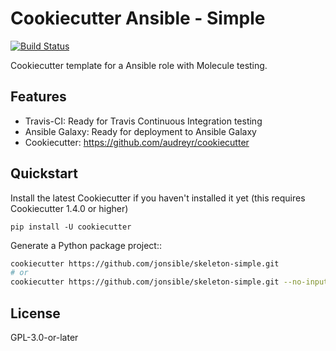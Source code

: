 # Cookiecutter Ansible - Simple

[![Build Status](https://travis-ci.com/jonsible/skeleton-simple.svg?branch=master)](https://travis-ci.com/jonsible/skeleton-simple)

Cookiecutter template for a Ansible role with Molecule testing.

## Features

* Travis-CI: Ready for Travis Continuous Integration testing
* Ansible Galaxy: Ready for deployment to Ansible Galaxy
* Cookiecutter: https://github.com/audreyr/cookiecutter

## Quickstart

Install the latest Cookiecutter if you haven't installed it yet (this requires
Cookiecutter 1.4.0 or higher)
```
pip install -U cookiecutter
```
Generate a Python package project::
```bash
cookiecutter https://github.com/jonsible/skeleton-simple.git
# or
cookiecutter https://github.com/jonsible/skeleton-simple.git --no-input role_name=role
```

## License

GPL-3.0-or-later